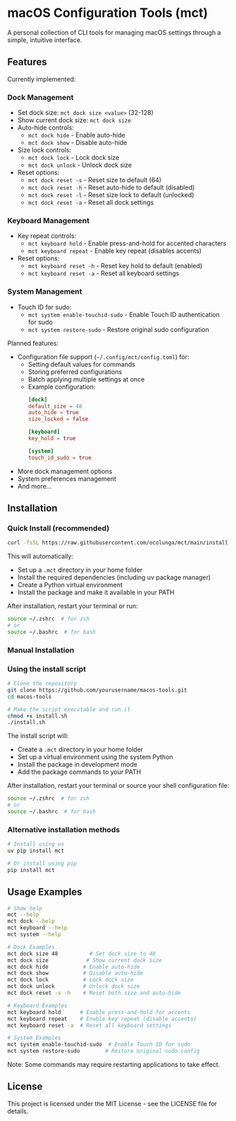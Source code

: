 # macOS Configuration Tools (mct)

A personal collection of CLI tools for managing macOS settings through a simple, intuitive interface.

## Features

Currently implemented:

### Dock Management
- Set dock size: `mct dock size <value>` (32-128)
- Show current dock size: `mct dock size`
- Auto-hide controls:
  - `mct dock hide` - Enable auto-hide
  - `mct dock show` - Disable auto-hide
- Size lock controls:
  - `mct dock lock` - Lock dock size
  - `mct dock unlock` - Unlock dock size
- Reset options:
  - `mct dock reset -s` - Reset size to default (64)
  - `mct dock reset -h` - Reset auto-hide to default (disabled)
  - `mct dock reset -l` - Reset size lock to default (unlocked)
  - `mct dock reset -a` - Reset all dock settings
  
### Keyboard Management
- Key repeat controls:
  - `mct keyboard hold` - Enable press-and-hold for accented characters
  - `mct keyboard repeat` - Enable key repeat (disables accents)
- Reset options:
  - `mct keyboard reset -h` - Reset key hold to default (enabled)
  - `mct keyboard reset -a` - Reset all keyboard settings

### System Management
- Touch ID for sudo:
  - `mct system enable-touchid-sudo` - Enable Touch ID authentication for sudo
  - `mct system restore-sudo` - Restore original sudo configuration

Planned features:
- Configuration file support (`~/.config/mct/config.toml`) for:
  - Setting default values for commands
  - Storing preferred configurations
  - Batch applying multiple settings at once
  - Example configuration:
    ```toml
    [dock]
    default_size = 48
    auto_hide = true
    size_locked = false

    [keyboard]
    key_hold = true

    [system]
    touch_id_sudo = true
    ```
- More dock management options
- System preferences management
- And more...

## Installation

### Quick Install (recommended)
```bash
curl -fsSL https://raw.githubusercontent.com/ocolunga/mct/main/install.sh | bash
```

This will automatically:
- Set up a `.mct` directory in your home folder
- Install the required dependencies (including uv package manager)
- Create a Python virtual environment
- Install the package and make it available in your PATH

After installation, restart your terminal or run:
```bash
source ~/.zshrc  # for zsh
# or
source ~/.bashrc  # for bash
```

### Manual Installation

### Using the install script
```bash
# Clone the repository
git clone https://github.com/yourusername/macos-tools.git
cd macos-tools

# Make the script executable and run it
chmod +x install.sh
./install.sh
```

The install script will:
- Create a `.mct` directory in your home folder
- Set up a virtual environment using the system Python
- Install the package in development mode
- Add the package commands to your PATH

After installation, restart your terminal or source your shell configuration file:
```bash
source ~/.zshrc  # for zsh
# or
source ~/.bashrc  # for bash
```

### Alternative installation methods

```bash
# Install using uv
uv pip install mct

# Or install using pip
pip install mct
```

## Usage Examples

```bash
# Show help
mct --help
mct dock --help
mct keyboard --help
mct system --help

# Dock Examples
mct dock size 48          # Set dock size to 48
mct dock size            # Show current dock size
mct dock hide           # Enable auto-hide
mct dock show           # Disable auto-hide
mct dock lock           # Lock dock size
mct dock unlock         # Unlock dock size
mct dock reset -s -h    # Reset both size and auto-hide

# Keyboard Examples
mct keyboard hold      # Enable press-and-hold for accents
mct keyboard repeat    # Enable key repeat (disable accents)
mct keyboard reset -a  # Reset all keyboard settings

# System Examples
mct system enable-touchid-sudo  # Enable Touch ID for sudo
mct system restore-sudo        # Restore original sudo config
```

Note: Some commands may require restarting applications to take effect.

## License

This project is licensed under the MIT License - see the LICENSE file for details.
